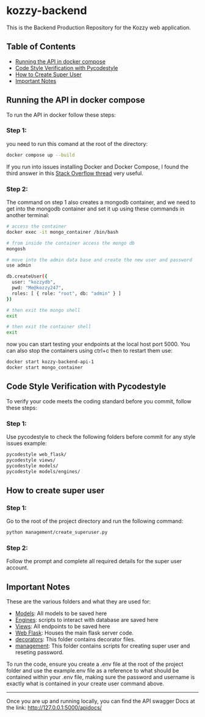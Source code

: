 # kozzy-backend

This is the Backend Production Repository for the Kozzy web application.

## Table of Contents
- [Running the API in docker compose](#running-the-api-in-docker)
- [Code Style Verification with Pycodestyle](#code-style-verification-with-pycodestyle)
- [How to Create Super User](#how-to-create-super-user)
- [Important Notes](#important-notes)

## Running the API in docker compose

To run the API in docker follow these steps:

### Step 1:

you need to run this comand at the root of the directory:
```bash
docker compose up --build
```
If you run into issues installing Docker and Docker Compose, I found the third answer in this [Stack Overflow thread](https://stackoverflow.com/questions/78688526/docker-compose-is-not-a-docker-command-ubuntu-24-04-lts) very useful.


### Step 2:

The command on step 1 also creates a mongodb container,
and we need to get into the mongodb container and set it up using these commands in another terminal:
```bash
# access the container
docker exec -it mongo_container /bin/bash

# from inside the container access the mongo db
mongosh

# move into the admin data base and create the new user and password
use admin

db.createUser({
  user: "kozzydb",
  pwd: "Me@kozzy247",
  roles: [ { role: "root", db: "admin" } ]
})

# then exit the mongo shell
exit

# then exit the container shell
exit
```
now you can start testing your endpoints at the local host port 5000.
You can also stop the containers using ctrl+c then to restart them use:

```bash
docker start kozzy-backend-api-1
docker start mongo_container
```

## Code Style Verification with Pycodestyle

To verify your code meets the coding standard before you commit, follow these steps:

### Step 1:

Use pycodestyle to check the following folders before commit for any style issues example:

```bash
pycodestyle web_flask/
pycodestyle views/
pycodestyle models/
pycodestyle models/engines/
```
## How to create super user

### Step 1:

Go to the root of the project directory and run the following command:
```bash
python management/create_superuser.py
```
### Step 2:

Follow the prompt and complete all required details for the super user account.

## Important Notes

These are the various folders and what they are used for:
* [Models](models): All models to be saved here
* [Engines](models/engines/): scripts to interact with database are saved here
* [Views](views): All endpoints to be saved here
* [Web Flask](web_flask): Houses the main flask server code.
* [decorators](decorators): This folder contains decorator files.
* [management](management): This folder contains scripts for creating super user and reseting password.

To run the code, ensure you create a .env file at the root of the project folder and use the example.env file as a reference to what should be contained within your .env file, making sure the password and username is exactly what is contained in your create user command above.
** **

Once you are up and running locally, you can find the API swagger Docs at the link: http://127.0.0.1:5000/apidocs/
